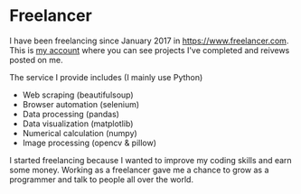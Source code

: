 # Freelancer

I have been freelancing since January 2017 in https://www.freelancer.com.
This is [my account](https://www.freelancer.com/u/harupy#/) where you can see projects I've completed and reivews posted on me.

The service I provide includes (I mainly use Python)
- Web scraping (beautifulsoup)
- Browser automation (selenium)
- Data processing (pandas)
- Data visualization (matplotlib)
- Numerical calculation (numpy)
- Image processing (opencv & pillow)

I started freelancing because I wanted to improve my coding skills and earn some money. Working as a freelancer gave me a chance to grow as a programmer and talk to people all over the world.
